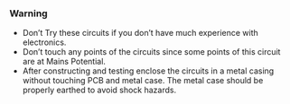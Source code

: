 ### Warning 
- Don’t Try these circuits if you don’t have much experience with electronics. 
- Don’t touch any points of the circuits since some points of this circuit are at Mains Potential. 
- After constructing and testing enclose the circuits in a metal casing without touching PCB and metal case. 
The metal case should be properly earthed to avoid shock hazards. 

